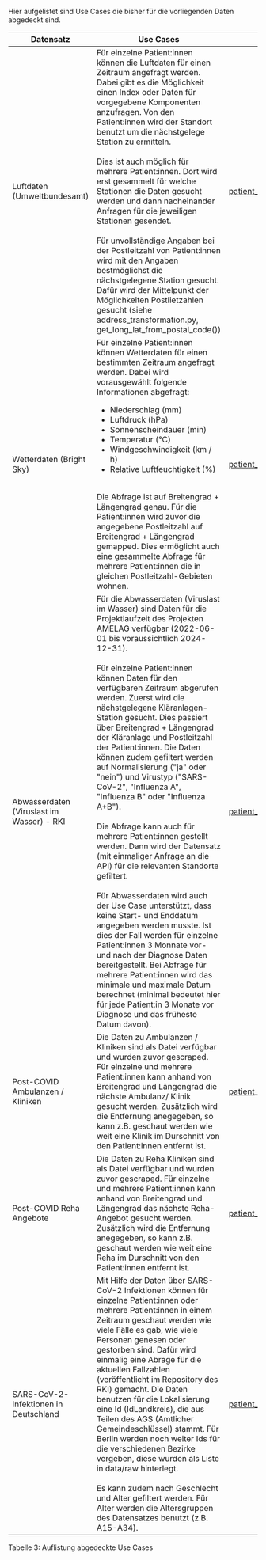 Hier aufgelistet sind Use Cases die bisher für die vorliegenden Daten abgedeckt sind.

| Datensatz                                 | Use Cases                                                                                                                                                                                                                                                                                                                                                                                                                                                                                                                                                                                                                                                                                                                                                                                                                                                                                                                                                                                                                                                                                                                                                                                     | Skript                                                               |
| ----------------------------------------- | --------------------------------------------------------------------------------------------------------------------------------------------------------------------------------------------------------------------------------------------------------------------------------------------------------------------------------------------------------------------------------------------------------------------------------------------------------------------------------------------------------------------------------------------------------------------------------------------------------------------------------------------------------------------------------------------------------------------------------------------------------------------------------------------------------------------------------------------------------------------------------------------------------------------------------------------------------------------------------------------------------------------------------------------------------------------------------------------------------------------------------------------------------------------------------------------- | -------------------------------------------------------------------- |
| Luftdaten (Umweltbundesamt)               | Für einzelne Patient:innen können die Luftdaten für einen Zeitraum angefragt werden. Dabei gibt es die Möglichkeit einen Index oder Daten für vorgegebene Komponenten anzufragen. Von den Patient:innen wird der Standort benutzt um die nächstgelege Station zu ermitteln. <br><br>Dies ist auch möglich für mehrere Patient:innen. Dort wird erst gesammelt für welche Stationen die Daten gesucht werden und dann nacheinander Anfragen für die jeweiligen Stationen gesendet. <br><br>Für unvollständige Angaben bei der Postleitzahl von Patient:innen wird mit den Angaben bestmöglichst die nächstgelegene Station gesucht. Dafür wird der Mittelpunkt der Möglichkeiten Postlietzahlen gesucht (siehe address_transformation.py, get_long_lat_from_postal_code())                                                                                                                                                                                                                                                                                                                                                                                                                     | [patient_luftdaten.ipynb](notebooks/patient_luftdaten.ipynb)         |
| Wetterdaten (Bright Sky)                  | Für einzelne Patient:innen können Wetterdaten für einen bestimmten Zeitraum angefragt werden. Dabei wird vorausgewählt folgende Informationen abgefragt: <ul><li>Niederschlag (mm)</li><li>Luftdruck (hPa)</li><li>Sonnenscheindauer (min)</li><li>Temperatur (°C)</li><li>Windgeschwindigkeit (km / h)</li><li>Relative Luftfeuchtigkeit (%)</li> </ul> <br> Die Abfrage ist auf Breitengrad + Längengrad genau. Für die Patient:innen wird zuvor die angegebene Postleitzahl auf Breitengrad + Längengrad gemapped. Dies ermöglicht auch eine gesammelte Abfrage für mehrere Patient:innen die in gleichen Postleitzahl-Gebieten wohnen.                                                                                                                                                                                                                                                                                                                                                                                                                                                                                                                                                    | [patient_wetterdaten.ipynb](notebooks/patient_wetter.ipynb)          |
| Abwasserdaten (Viruslast im Wasser) - RKI | Für die Abwasserdaten (Viruslast im Wasser) sind Daten für die Projektlaufzeit des Projekten AMELAG verfügbar (2022-06-01 bis voraussichtlich 2024-12-31). <br><br> Für einzelne Patient:innen können Daten für den verfügbaren Zeitraum abgerufen werden. Zuerst wird die nächstgelegene Kläranlagen-Station gesucht. Dies passiert über Breitengrad + Längengrad der Kläranlage und Postleitzahl der Patient:innen. Die Daten können zudem gefiltert werden auf Normalisierung ("ja" oder "nein") und Virustyp ("SARS-CoV-2", "Influenza A", "Influenza B" oder "Influenza A+B"). <br> <br> Die Abfrage kann auch für mehrere Patient:innen gestellt werden. Dann wird der Datensatz (mit einmaliger Anfrage an die API) für die relevanten Standorte gefiltert. <br><br> Für Abwasserdaten wird auch der Use Case unterstützt, dass keine Start- und Enddatum angegeben werden musste. Ist dies der Fall werden für einzelne Patient:innen 3 Monnate vor- und nach der Diagnose Daten bereitgestellt. Bei Abfrage für mehrere Patient:innen wird das minimale und maximale Datum berechnet (minimal bedeutet hier für jede Patient:in 3 Monate vor Diagnose und das früheste Datum davon). | [patient_abwasserdaten.ipynb](notebooks/patient_abwasserdaten.ipynb) |
| Post-COVID Ambulanzen / Kliniken          | Die Daten zu Ambulanzen / Kliniken sind als Datei verfügbar und wurden zuvor gescraped. Für einzelne und mehrere Patient:innen kann anhand von Breitengrad und Längengrad die nächste Ambulanz/ Klinik gesucht werden. Zusätzlich wird die Entfernung anegegeben, so kann z.B. geschaut werden wie weit eine Klinik im Durschnitt von den Patient:innen entfernt ist.                                                                                                                                                                                                                                                                                                                                                                                                                                                                                                                                                                                                                                                                                                                                                                                                                         | [patient_clinics.ipynb](notebooks/patient_clinics.ipynb)             |
| Post-COVID Reha Angebote                  | Die Daten zu Reha Kliniken sind als Datei verfügbar und wurden zuvor gescraped. Für einzelne und mehrere Patient:innen kann anhand von Breitengrad und Längengrad das nächste Reha-Angebot gesucht werden. Zusätzlich wird die Entfernung anegegeben, so kann z.B. geschaut werden wie weit eine Reha im Durschnitt von den Patient:innen entfernt ist.                                                                                                                                                                                                                                                                                                                                                                                                                                                                                                                                                                                                                                                                                                                                                                                                                                       | [patient_rehas.ipynb](notebooks/patient_rehas.ipynb)                 |
| SARS-CoV-2-Infektionen in Deutschland     | Mit Hilfe der Daten über SARS-CoV-2 Infektionen können für einzelne Patient:innen oder mehrere Patient:innen in einem Zeitraum geschaut werden wie viele Fälle es gab, wie viele Personen genesen oder gestorben sind. Dafür wird einmalig eine Abrage für die aktuellen Fallzahlen (veröffentlicht im Repository des RKI) gemacht. Die Daten benutzen für die Lokalisierung eine Id (IdLandkreis), die aus Teilen des AGS (Amtlicher Gemeindeschlüssel) stammt. Für Berlin werden noch weiter Ids für die verschiedenen Bezirke vergeben, diese wurden als Liste in data/raw hinterlegt. <br><br> Es kann zudem nach Geschlecht und Alter gefiltert werden. Für Alter werden die Altersgruppen des Datensatzes benutzt (z.B. A15-A34).                                                                                                                                                                                                                                                                                                                                                                                                                                                       | [patient_covid_cases.ipynb](notebooks/patient_covid_cases.ipynb)     |

Tabelle 3: Auflistung abgedeckte Use Cases
